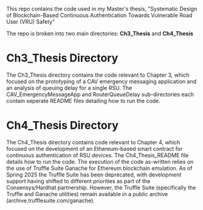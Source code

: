 This repo contains the code used in my Master's thesis, "Systematic Design of Blockchain-Based Continuous Authentication Towards Vulnerable Road User (VRU) Safety"

The repo is broken into two main directories: **Ch3_Thesis** and **Ch4_Thesis**

# Ch3_Thesis Directory
The Ch3_Thesis directory contains the code relevant to Chapter 3, which focused on the prototyping of a CAV emergency messaging application and an analysis of queuing delay for a single RSU. The CAV_EmergencyMessageApp and RouterQueueDelay sub-directories each contain seperate README files detailing how to run the code. 

# Ch4_Thesis Directory
The Ch4_Thesis directory contains code relevant to Chapter 4, which focused on the development of an Ethereum-based smart contract for continuous authentication of RSU devices. The Ch4_Thesis_README file details how to run the code. The execution of the code as-written relies on the use of Truffle Suite Ganache for Ethereum blockchain emulation. As of Spring 2025 the Truffle Suite has been deprecated, with development support having shifted to different priorities as part of the Consensys/Hardhat partnership. However, the Truffle Suite (specifically the Truffle and Ganache utilities) remain available in a public archive (archive.trufflesuite.com/ganache). 
